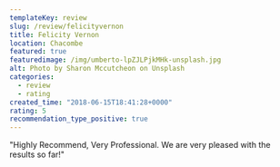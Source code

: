 ```yaml
---
templateKey: review
slug: /review/felicityvernon
title: Felicity Vernon
location: Chacombe
featured: true
featuredimage: /img/umberto-lpZJLPjkMHk-unsplash.jpg
alt: Photo by Sharon Mccutcheon on Unsplash
categories:
  - review
  - rating
created_time: "2018-06-15T18:41:28+0000"
rating: 5
recommendation_type_positive: true
---
```

"Highly Recommend, Very Professional. We are very pleased with the results so far!"

